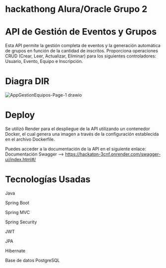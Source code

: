 # hackathong Alura/Oracle Grupo 2

# API de Gestión de Eventos y Grupos

Esta API permite la gestión completa de eventos y la generación automática de grupos en función de la cantidad de inscritos. Proporciona operaciones CRUD (Crear, Leer, Actualizar, Eliminar) para los siguientes controladores: Usuario, Evento, Equipo e Inscripción.

# Diagra DIR

![AppGestionEquipos-Page-1 drawio](https://github.com/user-attachments/assets/2779a67a-8622-4a2e-81eb-162797c10b12)



# Deploy
Se utilizó Render para el despliegue de la API utilizando un contenedor Docker, el cual genera una imagen a través de la configuración establecida en el archivo Dockerfile.

Puedes acceder a la documentación de la API en el siguiente enlace:
Documentación Swagger --> https://hackaton-3cnf.onrender.com/swagger-ui/index.html#/

# Tecnologías Usadas

Java

Spring Boot

Spring MVC

Spring Security

JWT

JPA

Hibernate

Base de datos PostgreSQL

  
